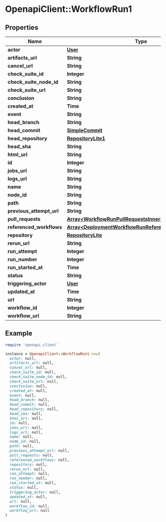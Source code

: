 # OpenapiClient::WorkflowRun1

## Properties

| Name | Type | Description | Notes |
| ---- | ---- | ----------- | ----- |
| **actor** | [**User**](User.md) |  |  |
| **artifacts_url** | **String** |  |  |
| **cancel_url** | **String** |  |  |
| **check_suite_id** | **Integer** |  |  |
| **check_suite_node_id** | **String** |  |  |
| **check_suite_url** | **String** |  |  |
| **conclusion** | **String** |  |  |
| **created_at** | **Time** |  |  |
| **event** | **String** |  |  |
| **head_branch** | **String** |  |  |
| **head_commit** | [**SimpleCommit**](SimpleCommit.md) |  |  |
| **head_repository** | [**RepositoryLite1**](RepositoryLite1.md) |  |  |
| **head_sha** | **String** |  |  |
| **html_url** | **String** |  |  |
| **id** | **Integer** |  |  |
| **jobs_url** | **String** |  |  |
| **logs_url** | **String** |  |  |
| **name** | **String** |  |  |
| **node_id** | **String** |  |  |
| **path** | **String** |  |  |
| **previous_attempt_url** | **String** |  |  |
| **pull_requests** | [**Array&lt;WorkflowRunPullRequestsInner&gt;**](WorkflowRunPullRequestsInner.md) |  |  |
| **referenced_workflows** | [**Array&lt;DeploymentWorkflowRunReferencedWorkflowsInner&gt;**](DeploymentWorkflowRunReferencedWorkflowsInner.md) |  | [optional] |
| **repository** | [**RepositoryLite**](RepositoryLite.md) |  |  |
| **rerun_url** | **String** |  |  |
| **run_attempt** | **Integer** |  |  |
| **run_number** | **Integer** |  |  |
| **run_started_at** | **Time** |  |  |
| **status** | **String** |  |  |
| **triggering_actor** | [**User**](User.md) |  |  |
| **updated_at** | **Time** |  |  |
| **url** | **String** |  |  |
| **workflow_id** | **Integer** |  |  |
| **workflow_url** | **String** |  |  |

## Example

```ruby
require 'openapi_client'

instance = OpenapiClient::WorkflowRun1.new(
  actor: null,
  artifacts_url: null,
  cancel_url: null,
  check_suite_id: null,
  check_suite_node_id: null,
  check_suite_url: null,
  conclusion: null,
  created_at: null,
  event: null,
  head_branch: null,
  head_commit: null,
  head_repository: null,
  head_sha: null,
  html_url: null,
  id: null,
  jobs_url: null,
  logs_url: null,
  name: null,
  node_id: null,
  path: null,
  previous_attempt_url: null,
  pull_requests: null,
  referenced_workflows: null,
  repository: null,
  rerun_url: null,
  run_attempt: null,
  run_number: null,
  run_started_at: null,
  status: null,
  triggering_actor: null,
  updated_at: null,
  url: null,
  workflow_id: null,
  workflow_url: null
)
```


